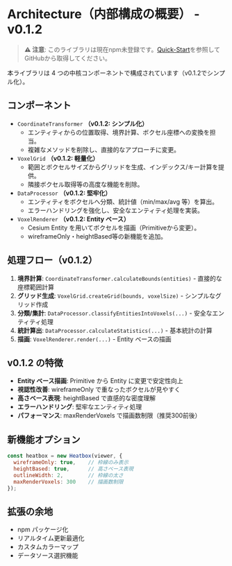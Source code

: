 # Architecture（内部構成の概要） - v0.1.2

> **⚠️ 注意**: このライブラリは現在npm未登録です。[Quick-Start](Quick-Start.md)を参照してGitHubから取得してください。

本ライブラリは 4 つの中核コンポーネントで構成されています（v0.1.2でシンプル化）。

## コンポーネント
- `CoordinateTransformer` **（v0.1.2: シンプル化）**
  - エンティティからの位置取得、境界計算、ボクセル座標への変換を担当。
  - 複雑なメソッドを削除し、直接的なアプローチに変更。
- `VoxelGrid` **（v0.1.2: 軽量化）**
  - 範囲とボクセルサイズからグリッドを生成、インデックス/キー計算を提供。
  - 隣接ボクセル取得等の高度な機能を削除。
- `DataProcessor` **（v0.1.2: 堅牢化）**
  - エンティティをボクセルへ分類、統計値（min/max/avg 等）を算出。
  - エラーハンドリングを強化し、安全なエンティティ処理を実装。
- `VoxelRenderer` **（v0.1.2: Entity ベース）**
  - Cesium Entity を用いてボクセルを描画（Primitiveから変更）。
  - wireframeOnly・heightBased等の新機能を追加。

## 処理フロー（v0.1.2）
1. **境界計算**: `CoordinateTransformer.calculateBounds(entities)` - 直接的な座標範囲計算
2. **グリッド生成**: `VoxelGrid.createGrid(bounds, voxelSize)` - シンプルなグリッド作成
3. **分類/集計**: `DataProcessor.classifyEntitiesIntoVoxels(...)` - 安全なエンティティ処理
4. **統計算出**: `DataProcessor.calculateStatistics(...)` - 基本統計の計算
5. **描画**: `VoxelRenderer.render(...)` - Entity ベースの描画

## v0.1.2 の特徴
- **Entity ベース描画**: Primitive から Entity に変更で安定性向上
- **視認性改善**: wireframeOnly で重なったボクセルが見やすく
- **高さベース表現**: heightBased で直感的な密度理解
- **エラーハンドリング**: 堅牢なエンティティ処理
- **パフォーマンス**: maxRenderVoxels で描画数制限（推奨300前後）

## 新機能オプション
```javascript
const heatbox = new Heatbox(viewer, {
  wireframeOnly: true,    // 枠線のみ表示
  heightBased: true,      // 高さベース表現  
  outlineWidth: 2,        // 枠線の太さ
  maxRenderVoxels: 300    // 描画数制限
});
```

## 拡張の余地
- npm パッケージ化
- リアルタイム更新最適化
- カスタムカラーマップ
- データソース選択機能
